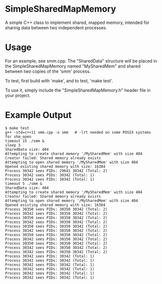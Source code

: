 # SimpleSharedMapMemory
A simple C++ class to implement shared, mapped memory, intended for sharing data between two independent processes.


# Usage
For an example, see smm.cpp.  The "SharedData" structure will be placed in the SimpleSharedMapMemory named "MySharedMem" and shared between two copies of the 'smm' process.

To test, first build with 'make', and to test, 'make test'.  

To use it, simply include the "SimpleSharedMapMemory.h" header file in your project.

# Example Output

	$ make test
	g++ -std=c++11 smm.cpp -o smm   # -lrt needed on some POSIX systems for shm_open
	timeout 15 ./smm &
	sleep 3
	SharedData size: 404
	Attempting to create shared memory '/MySharedMem' with size 404
	Creator failed: Shared memory already exists
	Attempting to open shared memory '/MySharedMem' with size 404
	Opened existing shared memory with size: 16384
	Process 30342 sees PIDs: 29641 30342 (Total: 2)
	Process 30342 sees PIDs: 30342 (Total: 1)
	Process 30342 sees PIDs: 30342 (Total: 1)
	timeout 5 ./smm &
	SharedData size: 404
	Attempting to create shared memory '/MySharedMem' with size 404
	Creator failed: Shared memory already exists
	Attempting to open shared memory '/MySharedMem' with size 404
	Opened existing shared memory with size: 16384
	Process 30350 sees PIDs: 30350 30342 (Total: 2)
	Process 30342 sees PIDs: 30350 30342 (Total: 2)
	Process 30350 sees PIDs: 30350 30342 (Total: 2)
	Process 30342 sees PIDs: 30350 30342 (Total: 2)
	Process 30350 sees PIDs: 30350 30342 (Total: 2)
	Process 30342 sees PIDs: 30350 30342 (Total: 2)
	Process 30350 sees PIDs: 30350 30342 (Total: 2)
	Process 30342 sees PIDs: 30350 30342 (Total: 2)
	Process 30350 sees PIDs: 30350 30342 (Total: 2)
	Process 30342 sees PIDs: 30350 30342 (Total: 2)
	Process 30342 sees PIDs: 30350 30342 (Total: 2)
	Process 30342 sees PIDs: 30342 (Total: 1)
	Process 30342 sees PIDs: 30342 (Total: 1)
	Process 30342 sees PIDs: 30342 (Total: 1)
	Process 30342 sees PIDs: 30342 (Total: 1)
	Process 30342 sees PIDs: 30342 (Total: 1)
	Process 30342 sees PIDs: 30342 (Total: 1)
